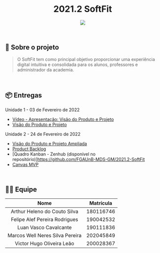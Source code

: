 <!-- Mudar imagens 
<div align="center">
   <img alt="size-badge" src="https://img.shields.io/github/repo-size/fga-eps-mds/2021-1-hospitalar?style=for-the-badge"/>
   <img alt="languages-badge" src="https://img.shields.io/github/languages/count/fga-eps-mds/2021-1-hospitalar?style=for-the-badge"/>
   <img alt="issues-badge" src="https://img.shields.io/github/issues/fga-eps-mds/2021-1-hospitalar?style=for-the-badge"/>
   <img alt="pr-badge" src="https://img.shields.io/github/issues-pr/fga-eps-mds/2021-1-hospitalar?style=for-the-badge"/>
</div>
-->
<div align="center">
   <h1> 2021.2 SoftFit </h1>
</div>

<p align="center">
   <img src="https://github.com/FGAUnB-MDS-GM/2021.2-SoftFit/blob/main/docs/assets/logo-2021.jpg?raw=true"></img>
</p>

<br/>

## 📄 Sobre o projeto

> O SoftFit tem como principal objetivo proporcionar uma experiência digital intuitiva e consolidada para os alunos, professores e administrador da academia.

<br/>

## 📦 Entregas
  Unidade 1 - 03 de Fevereiro de 2022
  - [Vídeo - Apresentação: Visão do Produto e Projeto](https://youtu.be/eJHCK_V6InQ)
  - [Visão do Produto e Projeto](produto-projeto/unidade1.md)

  Unidade 2 - 24 de Fevereiro de 2022
  - [Visão do Produto e Projeto Ampliada](produto-projeto/prod-proj.md)
  - [Product Backlog](requisitos-safe/safe.md)
  - [Quadro Kanban - Zenhub (disponível no repositório)]https://github.com/FGAUnB-MDS-GM/2021.2-SoftFit
  - [Canvas MVP](https://miro.com/app/board/uXjVOL8m7cA=/?invite_link_id=174921709773)

<br/>

## 👨‍💻 Equipe

| Nome | Matrícula |
| :--: | :-------: |
| Arthur Heleno do Couto Silva | 180116746 |
| Felipe Alef Pereira Rodrigues | 190042532 |
| Luan Vasco Cavalcante | 190111836 |
| Marcos Well Neres Silva Pereira | 202045849 |
| Victor Hugo Oliveira Leão | 200028367 |

<!--
## ⚙️ Tecnologias utilizadas

As tecnologias foram determinadas de acordo com a necessidade das atividades a serem desenvolvidas.

| Frontend                                            |                                                                                                                    Backend                                                                                                                    |
| :-------------------------------------------------- | :-------------------------------------------------------------------------------------------------------------------------------------------------------------------------------------------------------------------------------------------: |
| [ReactJs](https://reactjs.org/) (JavaScript Libary) |                                                                                    [DjangoRest](https://www.django-rest-framework.org/) (Python FrameWork)                                                                                    |
| [TypeScript](https://www.typescriptlang.org/)       | [PostgreSQL](https://www.mongodb.com/cloud/atlas/lp/try2?utm_source=bing&utm_campaign=mdb_bs_americas_brazil_search_core_brand_atlas_desktop&utm_term=mongodb&utm_medium=cpc_paid_search&utm_ad=e&utm_ad_campaign_id=415204511) |

<br>
<p align="left"> 
  <img  height="30" width="40" src="https://raw.githubusercontent.com/devicons/devicon/master/icons/javascript/javascript-plain.svg">
  <img  height="30" width="40" src="https://raw.githubusercontent.com/devicons/devicon/master/icons/react/react-original.svg">
  <img  height="30" width="40" src="https://raw.githubusercontent.com/devicons/devicon/master/icons/postgresql/postgresql-original-wordmark.svg">
  <img  height="30" width="40" src="https://raw.githubusercontent.com/devicons/devicon/master/icons/typescript/typescript-original.svg">
    <img  height="30" width="40" src="https://raw.githubusercontent.com/devicons/devicon/master/icons/django/django-original.svg">
  <img  height="30" width="40" src="https://raw.githubusercontent.com/devicons/devicon/master/icons/python/python-original.svg">
</p>

<br/>

## 💻 Pré-requisitos

Antes de começar, verifique se você atendeu aos seguintes requisitos:
-->
<!---Estes são apenas requisitos de exemplo. Adicionar, duplicar ou remover conforme necessário--->
<!--
- Você instalou a versão mais recente de `<Python / v3.8>`, `<Node/ v14 lts>` e `<Mongodb Community / v5.0+>`

<br/>

## 💻 Como Utilizar

> Para instalar o FAMil, siga estas etapas:

Comandos para preparar o node (dentro da pasta frontend):

```bash
yarn
```

Comandos para preparar o python (dentro da pasta backend):

```bash
pip install -r requirements.txt
python ./manage.py makemigrations
python ./manage.py migrate
```

Compilando:

```bash
 # Frontend:
yarn start
 # Backend:
python ./manage.py runserver
```

**Para mais informações, consulte a seção Utilizando Tecnologias em nossa [Página](https://fga-eps-mds.github.io/2021-1-hospitalar)**

<br/>

## 🤝 Colaboradores
-->
<!--
Arquiteto: rosa #FF00FF
PO: azul #
SM: marrom #
Devops: verde-escuro #
Desenvolvedor: amarelo #
-->
<!--
<table>
  <tr>
      <th>Arquitetos</th>
      <th>Devops</th>
      <th>Product Owners</th>
      <th>Scrum Masters</th>
      <th colspan="3">Desenvolvedores</th>
  </tr> 
  <tr>
    <td align="center">
      <a href="#">
        <img src="https://avatars.githubusercontent.com/u/55704216?v=4" width="100px;" alt="Foto Magno"/><br>
        <sub>
          <b>Magno Luiz</b>
        </sub>
      </a>
    </td>
    <td align="center">
      <a href="#">
        <img src="https://avatars.githubusercontent.com/u/83254747?v=4" width="100px;" alt="Foto do Ricardo"/><br>
        <sub>
          <b>Ricardo Loureiro</b>
        </sub>
      </a>
    </td>
    <td align="center">
      <a href="#">
        <img src="https://avatars.githubusercontent.com/u/56366957?v=4" width="100px;" alt="Foto Gustave"/><br>
        <sub>
          <b>Gustave Persijn</b>
        </sub>
      </a>
    </td>
    <td align="center">
      <a href="#">
        <img src="https://avatars.githubusercontent.com/u/66492055?s=60&v=4" width="100px;" alt="Foto Swamp"/><br>
        <sub>
          <b>Adrian Soares</b>
        </sub>
      </a>
    </td>
    <td align="center">
      <a href="#">
        <img src="https://avatars.githubusercontent.com/u/58157221?v=4" width="100px;" alt="Foto do Augusto"/><br>
        <sub>
          <b>Augusto Camargo</b>
        </sub>
      </a>
    </td>
    <td align="center">
      <a href="#">
        <img src="https://avatars.githubusercontent.com/u/52768341?v=4" width="100px;" alt="Foto Daniel"/><br>
        <sub>
          <b>Daniel Vinicius</b>
        </sub>
      </a>
    </td>
    <td align="center">
      <a href="#">
        <img src="https://avatars.githubusercontent.com/u/52677538?v=4" width="100px;" alt="Foto Eduardo"/><br>
        <sub>
          <b>Eduardo Rodrigues</b>
        </sub>
      </a>
    </td>
   </tr>
  <tr>
    <td align="center">
      <a href="#">
        <img src="https://avatars.githubusercontent.com/u/30875663?v=4" width="100px;" alt="Gustave Persijn"/><br>
        <sub>
          <b>Pedro Helias</b>
        </sub>
      </a>
    </td>
    <td align="center">
      <a href="#">
        <img src="https://avatars.githubusercontent.com/u/51385738?v=4" width="100px;" alt="Foto do Mark Zuckerberg"/><br>
        <sub>
          <b>Eduardo Gurgel</b>
        </sub>
      </a>
    </td>
    <td align="center">
      <a href="#">
        <img src="https://avatars.githubusercontent.com/u/56873266?v=4" width="100px;" alt="Foto do Mark Zuckerberg"/><br>
        <sub>
          <b>Klyssmann Oliveira</b>
        </sub>
      </a>
    </td>
    <td align="center">
      <a href="#">
        <img src="https://avatars.githubusercontent.com/u/87657291?v=4" width="100px;" alt="Foto do Steve Jobs"/><br>
        <sub>
          <b>Victor Cabral</b>
        </sub>
      </a>
    </td>
    <td align="center">
      <a href="#">
        <img src="https://avatars.githubusercontent.com/u/87657942?v=4" width="100px;" alt="Foto do Iuri Silva no GitHub"/><br>
        <sub>
          <b>Pedro Cassiano</b>
        </sub>
      </a>
    </td>
    <td align="center">
      <a href="#">
        <img src="https://avatars.githubusercontent.com/u/69814362?v=4" width="100px;" alt="Foto do Steve Jobs"/><br>
        <sub>
          <b>João Durso</b>
        </sub>
      </a>
    </td>
  </tr>
    <tr>
  <td align="center">
      <a href="#">
        <img src="https://avatars.githubusercontent.com/u/78509975?v=4" width="100px;" alt="Foto do Gabriel Luiz no GitHub"/><br>
        <sub>
          <b>Gabriel Luiz</b>
        </sub>
      </a>
    </td>
    <td align="center">
      <a href="#">
        <img src="https://avatars.githubusercontent.com/u/80918128?v=4" width="100px;" alt="Foto do  Thiago Vivan no GitHub"/><br>
        <sub>
          <b>Thiago Vivan</b>
        </sub>
      </a>
    </td>
    <td align="center">
      <a href="#">
        <img src="https://avatars.githubusercontent.com/u/78734372?v=4" width="100px;" alt="Foto do Pedro Caldeira no GithuB"/><br>
        <sub>
          <b>Pedro Caldeira</b>
        </sub>
      </a>
    </td>
    <td align="center">
      <a href="#">
        <img src="https://avatars.githubusercontent.com/u/71507198?v=4" width="100px;" alt="Foto do Pedro Henrique no GitHuB"/><br>
        <sub>
          <b>Pedro Henrique</b>
        </sub>
      </a>
    </td>
    <td align="center">
      <a href="#">
        <img src="https://avatars.githubusercontent.com/u/78519040?v=4" width="100px;" alt="Foto do Igor Thiago no GitHub"/><br>
        <sub>
          <b>Igor Thiago</b>
        </sub>
      </a>
    </td>
    <td align="center">
      <a href="#">
        <img src="https://avatars.githubusercontent.com/u/81006095?v=4" width="100px;" alt="Foto do Bruno Oliveira no GitHub"/><br>
        <sub>
          <b>Bruno Oliveira</b>
        </sub>
      </a>
    </td>
  </tr>
</table>

<br/>

## 📜 Documentação

> A documentação pode ser encontrada em [Nossa Página](https://fga-eps-mds.github.io/2021-1-hospitalar) ou no [Repositório](https://github.com/fga-eps-mds/2021-1-hospitalar/tree/main/docs)
-->